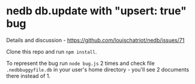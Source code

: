# nedb db.update with "upsert: true" bug

Details and discussion - https://github.com/louischatriot/nedb/issues/71

Clone this repo and run ``npm install``.

To represent the bug run ``node bug.js`` 2 times and check file ``.nedbbuggyfile.db`` in your user's home directory - you'll see 2 documents there instead of 1.
